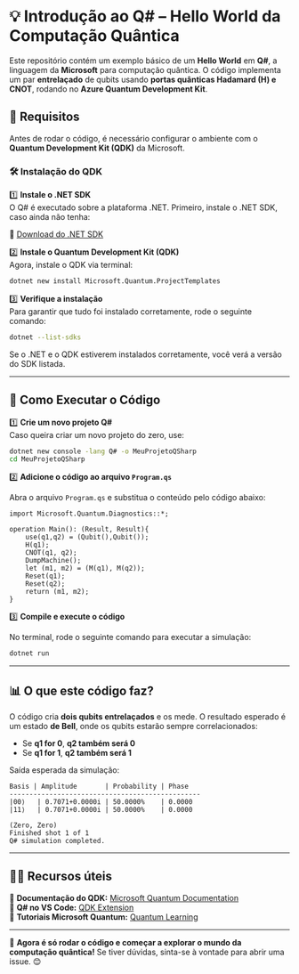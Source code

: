 # 💡 Introdução ao Q# – Hello World da Computação Quântica  

Este repositório contém um exemplo básico de um **Hello World** em **Q#**, a linguagem da **Microsoft** para computação quântica. O código implementa um par **entrelaçado** de qubits usando **portas quânticas Hadamard (H) e CNOT**, rodando no **Azure Quantum Development Kit**.  

## 🚀 Requisitos  

Antes de rodar o código, é necessário configurar o ambiente com o **Quantum Development Kit (QDK)** da Microsoft.  

### 🛠️ Instalação do QDK  

1️⃣ **Instale o .NET SDK**  
O Q# é executado sobre a plataforma .NET. Primeiro, instale o .NET SDK, caso ainda não tenha:  

🔗 [Download do .NET SDK](https://dotnet.microsoft.com/en-us/download)  

2️⃣ **Instale o Quantum Development Kit (QDK)**  
Agora, instale o QDK via terminal:  

```sh
dotnet new install Microsoft.Quantum.ProjectTemplates
```

3️⃣ **Verifique a instalação**  
Para garantir que tudo foi instalado corretamente, rode o seguinte comando:  

```sh
dotnet --list-sdks
```

Se o .NET e o QDK estiverem instalados corretamente, você verá a versão do SDK listada.  

---

## 📌 Como Executar o Código  

1️⃣ **Crie um novo projeto Q#**  
Caso queira criar um novo projeto do zero, use:  

```sh
dotnet new console -lang Q# -o MeuProjetoQSharp
cd MeuProjetoQSharp
```

2️⃣ **Adicione o código ao arquivo `Program.qs`**  

Abra o arquivo `Program.qs` e substitua o conteúdo pelo código abaixo:  

```qsharp
import Microsoft.Quantum.Diagnostics::*;

operation Main(): (Result, Result){
    use(q1,q2) = (Qubit(),Qubit());
    H(q1);
    CNOT(q1, q2);
    DumpMachine();
    let (m1, m2) = (M(q1), M(q2));
    Reset(q1);
    Reset(q2);
    return (m1, m2);
}
```

3️⃣ **Compile e execute o código**  

No terminal, rode o seguinte comando para executar a simulação:  

```sh
dotnet run
```

---

## 📊 O que este código faz?  

O código cria **dois qubits entrelaçados** e os mede. O resultado esperado é um estado **de Bell**, onde os qubits estarão sempre correlacionados:  

- Se **q1 for 0**, **q2 também será 0**  
- Se **q1 for 1**, **q2 também será 1**  

Saída esperada da simulação:  

```
Basis | Amplitude       | Probability | Phase  
------------------------------------------------  
|00⟩   | 0.7071+0.0000i | 50.0000%    | 0.0000  
|11⟩   | 0.7071+0.0000i | 50.0000%    | 0.0000  

(Zero, Zero)  
Finished shot 1 of 1  
Q# simulation completed.  
```

---

## 🧑‍💻 Recursos úteis  

🔹 **Documentação do QDK:** [Microsoft Quantum Documentation](https://learn.microsoft.com/en-us/azure/quantum/)  
🔹 **Q# no VS Code:** [QDK Extension](https://marketplace.visualstudio.com/items?itemName=quantum.microsoft)  
🔹 **Tutoriais Microsoft Quantum:** [Quantum Learning](https://learn.microsoft.com/en-us/azure/quantum/user-guide-qdk-overview)  

---

🚀 **Agora é só rodar o código e começar a explorar o mundo da computação quântica!** Se tiver dúvidas, sinta-se à vontade para abrir uma issue. 😊
